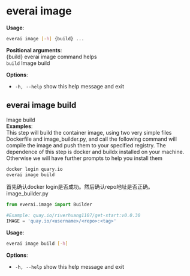 # everai image
**Usage**:  
```bash
everai image [-h] {build} ...
```

**Positional arguments**:  
  {build}     everai image command helps  
    `build`     Image build

**Options**:  
* `-h, --help`  show this help message and exit  

## everai image build    
Image build  
**Examples**:  
This step will build the container image, using two very simple files Dockerfile and image_builder.py, and call the following command will compile the image and push them to your specified registry.
The dependence of this step is docker and buildx installed on your machine. Otherwise we will have further prompts to help you install them
```bash
docker login quary.io  
everai image build
```

首先确认docker login是否成功。然后确认repo地址是否正确。  
image_builder.py
```python
from everai.image import Builder

#Example: quay.io/riverhuang1107/get-start:v0.0.30
IMAGE = 'quay.io/<username>/<repo>:<tag>'
```

**Usage**:  
```bash
everai image build [-h]
```
**Options**:  
  * `-h, --help`  show this help message and exit

